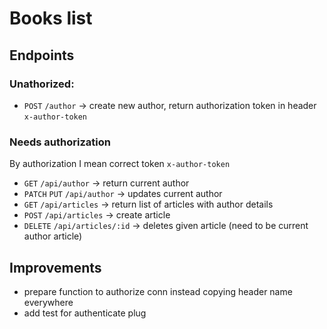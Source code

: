 # Books list

## Endpoints
### Unathorized: 
* `POST` `/author` -> create new author, return authorization token in header `x-author-token`
### Needs authorization
By authorization I mean correct token `x-author-token`
* `GET` `/api/author` -> return current author
* `PATCH` `PUT` `/api/author` -> updates current author
* `GET` `/api/articles` -> return list of articles with author details
* `POST` `/api/articles` -> create article
* `DELETE` `/api/articles/:id` -> deletes given article (need to be current author article)


## Improvements
* prepare function to authorize conn instead copying header name everywhere
* add test for authenticate plug
